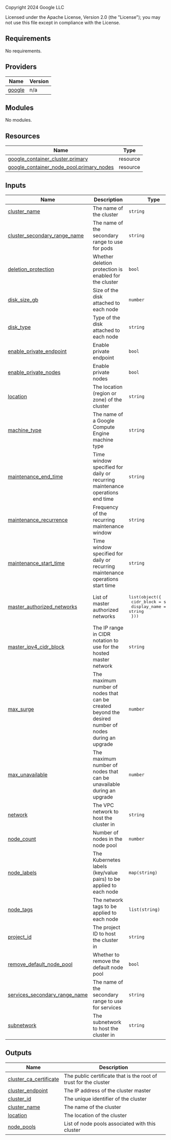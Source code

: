 Copyright 2024 Google LLC

Licensed under the Apache License, Version 2.0 (the "License");
you may not use this file except in compliance with the License.

## Requirements

No requirements.

## Providers

| Name | Version |
|------|---------|
| <a name="provider_google"></a> [google](#provider\_google) | n/a |

## Modules

No modules.

## Resources

| Name | Type |
|------|------|
| [google_container_cluster.primary](https://registry.terraform.io/providers/hashicorp/google/latest/docs/resources/container_cluster) | resource |
| [google_container_node_pool.primary_nodes](https://registry.terraform.io/providers/hashicorp/google/latest/docs/resources/container_node_pool) | resource |

## Inputs

| Name | Description | Type | Default | Required |
|------|-------------|------|---------|:--------:|
| <a name="input_cluster_name"></a> [cluster\_name](#input\_cluster\_name) | The name of the cluster | `string` | n/a | yes |
| <a name="input_cluster_secondary_range_name"></a> [cluster\_secondary\_range\_name](#input\_cluster\_secondary\_range\_name) | The name of the secondary range to use for pods | `string` | n/a | yes |
| <a name="input_deletion_protection"></a> [deletion\_protection](#input\_deletion\_protection) | Whether deletion protection is enabled for the cluster | `bool` | `false` | no |
| <a name="input_disk_size_gb"></a> [disk\_size\_gb](#input\_disk\_size\_gb) | Size of the disk attached to each node | `number` | `100` | no |
| <a name="input_disk_type"></a> [disk\_type](#input\_disk\_type) | Type of the disk attached to each node | `string` | `"pd-standard"` | no |
| <a name="input_enable_private_endpoint"></a> [enable\_private\_endpoint](#input\_enable\_private\_endpoint) | Enable private endpoint | `bool` | `false` | no |
| <a name="input_enable_private_nodes"></a> [enable\_private\_nodes](#input\_enable\_private\_nodes) | Enable private nodes | `bool` | `true` | no |
| <a name="input_location"></a> [location](#input\_location) | The location (region or zone) of the cluster | `string` | n/a | yes |
| <a name="input_machine_type"></a> [machine\_type](#input\_machine\_type) | The name of a Google Compute Engine machine type | `string` | `"e2-medium"` | no |
| <a name="input_maintenance_end_time"></a> [maintenance\_end\_time](#input\_maintenance\_end\_time) | Time window specified for daily or recurring maintenance operations end time | `string` | `"09:00"` | no |
| <a name="input_maintenance_recurrence"></a> [maintenance\_recurrence](#input\_maintenance\_recurrence) | Frequency of the recurring maintenance window | `string` | `"FREQ=WEEKLY;BYDAY=SA,SU"` | no |
| <a name="input_maintenance_start_time"></a> [maintenance\_start\_time](#input\_maintenance\_start\_time) | Time window specified for daily or recurring maintenance operations start time | `string` | `"05:00"` | no |
| <a name="input_master_authorized_networks"></a> [master\_authorized\_networks](#input\_master\_authorized\_networks) | List of master authorized networks | <pre>list(object({<br/>    cidr_block   = string<br/>    display_name = string<br/>  }))</pre> | `[]` | no |
| <a name="input_master_ipv4_cidr_block"></a> [master\_ipv4\_cidr\_block](#input\_master\_ipv4\_cidr\_block) | The IP range in CIDR notation to use for the hosted master network | `string` | `"172.16.0.0/28"` | no |
| <a name="input_max_surge"></a> [max\_surge](#input\_max\_surge) | The maximum number of nodes that can be created beyond the desired number of nodes during an upgrade | `number` | `1` | no |
| <a name="input_max_unavailable"></a> [max\_unavailable](#input\_max\_unavailable) | The maximum number of nodes that can be unavailable during an upgrade | `number` | `0` | no |
| <a name="input_network"></a> [network](#input\_network) | The VPC network to host the cluster in | `string` | n/a | yes |
| <a name="input_node_count"></a> [node\_count](#input\_node\_count) | Number of nodes in the node pool | `number` | `3` | no |
| <a name="input_node_labels"></a> [node\_labels](#input\_node\_labels) | The Kubernetes labels (key/value pairs) to be applied to each node | `map(string)` | `{}` | no |
| <a name="input_node_tags"></a> [node\_tags](#input\_node\_tags) | The network tags to be applied to each node | `list(string)` | `[]` | no |
| <a name="input_project_id"></a> [project\_id](#input\_project\_id) | The project ID to host the cluster in | `string` | n/a | yes |
| <a name="input_remove_default_node_pool"></a> [remove\_default\_node\_pool](#input\_remove\_default\_node\_pool) | Whether to remove the default node pool | `bool` | `true` | no |
| <a name="input_services_secondary_range_name"></a> [services\_secondary\_range\_name](#input\_services\_secondary\_range\_name) | The name of the secondary range to use for services | `string` | n/a | yes |
| <a name="input_subnetwork"></a> [subnetwork](#input\_subnetwork) | The subnetwork to host the cluster in | `string` | n/a | yes |

## Outputs

| Name | Description |
|------|-------------|
| <a name="output_cluster_ca_certificate"></a> [cluster\_ca\_certificate](#output\_cluster\_ca\_certificate) | The public certificate that is the root of trust for the cluster |
| <a name="output_cluster_endpoint"></a> [cluster\_endpoint](#output\_cluster\_endpoint) | The IP address of the cluster master |
| <a name="output_cluster_id"></a> [cluster\_id](#output\_cluster\_id) | The unique identifier of the cluster |
| <a name="output_cluster_name"></a> [cluster\_name](#output\_cluster\_name) | The name of the cluster |
| <a name="output_location"></a> [location](#output\_location) | The location of the cluster |
| <a name="output_node_pools"></a> [node\_pools](#output\_node\_pools) | List of node pools associated with this cluster |
